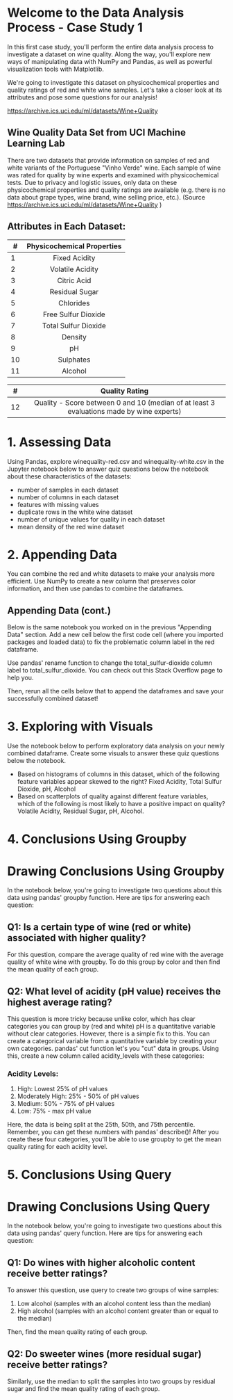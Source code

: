# Welcome to the Data Analysis Process - Case Study 1

In this first case study, you'll perform the entire data analysis process to investigate a dataset on wine quality. Along the way, you'll explore new ways of manipulating data with NumPy and Pandas, as well as powerful visualization tools with Matplotlib.

We're going to investigate this dataset on physicochemical properties and quality ratings of red and white wine samples. Let's take a closer look at its attributes and pose some questions for our analysis!

https://archive.ics.uci.edu/ml/datasets/Wine+Quality

## Wine Quality Data Set from UCI Machine Learning Lab

There are two datasets that provide information on samples of red and white variants of the Portuguese "Vinho Verde" wine. Each sample of wine was rated for quality by wine experts and examined with physicochemical tests. Due to privacy and logistic issues, only data on these physicochemical properties and quality ratings are available (e.g. there is no data about grape types, wine brand, wine selling price, etc.). (Source https://archive.ics.uci.edu/ml/datasets/Wine+Quality )


## Attributes in Each Dataset:

| #             | 	Physicochemical Properties  | 
| ------------- |:-------------:|
|1              | Fixed Acidity |
|2              | Volatile Acidity |
|3 | Citric Acid     |
4	| Residual Sugar
5	| Chlorides
6	| Free Sulfur Dioxide
7	| Total Sulfur Dioxide
8	| Density
9	| pH
10| Sulphates
11| Alcohol

| #| Quality Rating | 
| -|:-------------:|
|12             | Quality - Score between 0 and 10 (median of at least 3 evaluations made by wine experts) |



# 1. Assessing Data

Using Pandas, explore winequality-red.csv and winequality-white.csv in the Jupyter notebook below to answer quiz questions below the notebook about these characteristics of the datasets:

* number of samples in each dataset
* number of columns in each dataset
* features with missing values
* duplicate rows in the white wine dataset
* number of unique values for quality in each dataset
* mean density of the red wine dataset

# 2. Appending Data

You can combine the red and white datasets to make your analysis more efficient. Use NumPy to create a new column that preserves color information, and then use pandas to combine the dataframes.


## Appending Data (cont.)

Below is the same notebook you worked on in the previous "Appending Data" section. Add a new cell below the first code cell (where you imported packages and loaded data) to fix the problematic column label in the red dataframe.

Use pandas' rename function to change the total_sulfur-dioxide column label to total_sulfur_dioxide. You can check out this Stack Overflow page to help you.

Then, rerun all the cells below that to append the dataframes and save your successfully combined dataset!

# 3. Exploring with Visuals

Use the notebook below to perform exploratory data analysis on your newly combined dataframe. Create some visuals to answer these quiz questions below the notebook.

* Based on histograms of columns in this dataset, which of the following feature variables appear skewed to the right? Fixed Acidity, Total Sulfur Dioxide, pH, Alcohol
* Based on scatterplots of quality against different feature variables, which of the following is most likely to have a positive impact on quality? Volatile Acidity, Residual Sugar, pH, Alcohol.


# 4. Conclusions Using Groupby
# Drawing Conclusions Using Groupby

In the notebook below, you're going to investigate two questions about this data using pandas' groupby function. Here are tips for answering each question:

## Q1: Is a certain type of wine (red or white) associated with higher quality?
For this question, compare the average quality of red wine with the average quality of white wine with groupby. To do this group by color and then find the mean quality of each group.

## Q2: What level of acidity (pH value) receives the highest average rating?
This question is more tricky because unlike color, which has clear categories you can group by (red and white) pH is a quantitative variable without clear categories. However, there is a simple fix to this. You can create a categorical variable from a quantitative variable by creating your own categories. pandas' cut function let's you "cut" data in groups. Using this, create a new column called acidity_levels with these categories:

### Acidity Levels:

1. High: Lowest 25% of pH values
2. Moderately High: 25% - 50% of pH values
3. Medium: 50% - 75% of pH values
4. Low: 75% - max pH value

Here, the data is being split at the 25th, 50th, and 75th percentile. Remember, you can get these numbers with pandas' describe()! After you create these four categories, you'll be able to use groupby to get the mean quality rating for each acidity level.

    
# 5. Conclusions Using Query
# Drawing Conclusions Using Query

In the notebook below, you're going to investigate two questions about this data using pandas' query function. Here are tips for answering each question:

## Q1: Do wines with higher alcoholic content receive better ratings?
To answer this question, use query to create two groups of wine samples:

1. Low alcohol (samples with an alcohol content less than the median)
2. High alcohol (samples with an alcohol content greater than or equal to the median)

Then, find the mean quality rating of each group.

## Q2: Do sweeter wines (more residual sugar) receive better ratings?

Similarly, use the median to split the samples into two groups by residual sugar and find the mean quality rating of each group.

